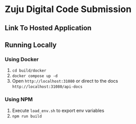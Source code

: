 # Zuju Digital Code Submission
## Link To Hosted Application

## Running Locally
### Using Docker
1. ```cd build/docker```
2. ```docker compose up -d```
3. Open ```http://localhost:31080``` or direct to the docs ```http://localhost:31080/api-docs```

### Using NPM
1. Execute ```load_env.sh``` to export env variables
2. ```npm run build```
